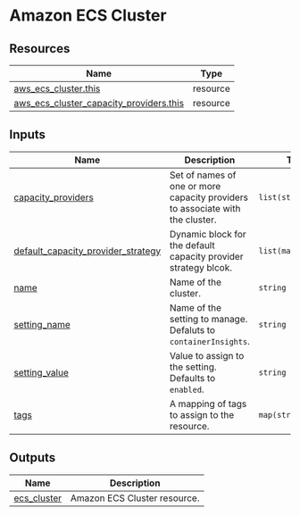# Amazon ECS Cluster

## Resources

| Name | Type |
|------|------|
| [aws_ecs_cluster.this](https://registry.terraform.io/providers/hashicorp/aws/latest/docs/resources/ecs_cluster) | resource |
| [aws_ecs_cluster_capacity_providers.this](https://registry.terraform.io/providers/hashicorp/aws/latest/docs/resources/ecs_cluster_capacity_providers) | resource |

## Inputs

| Name | Description | Type | Default | Required |
|------|-------------|------|---------|:--------:|
| <a name="input_capacity_providers"></a> [capacity\_providers](#input\_capacity\_providers) | Set of names of one or more capacity providers to associate with the cluster. | `list(string)` | `[]` | no |
| <a name="input_default_capacity_provider_strategy"></a> [default\_capacity\_provider\_strategy](#input\_default\_capacity\_provider\_strategy) | Dynamic block for the default capacity provider strategy blcok. | `list(map(string))` | `[]` | no |
| <a name="input_name"></a> [name](#input\_name) | Name of the cluster. | `string` | n/a | yes |
| <a name="input_setting_name"></a> [setting\_name](#input\_setting\_name) | Name of the setting to manage. Defaluts to `containerInsights`. | `string` | `"containerInsights"` | no |
| <a name="input_setting_value"></a> [setting\_value](#input\_setting\_value) | Value to assign to the setting. Defaults to `enabled`. | `string` | `"enabled"` | no |
| <a name="input_tags"></a> [tags](#input\_tags) | A mapping of tags to assign to the resource. | `map(string)` | `{}` | no |

## Outputs

| Name | Description |
|------|-------------|
| <a name="output_ecs_cluster"></a> [ecs\_cluster](#output\_ecs\_cluster) | Amazon ECS Cluster resource. |
